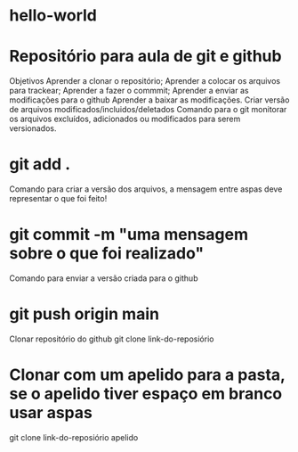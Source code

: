 # hello-world

# Repositório para aula de git e github

Objetivos
Aprender a clonar o repositório;
Aprender a colocar os arquivos para trackear;
Aprender a fazer o commmit;
Aprender a enviar as modificações para o github
Aprender a baixar as modificações.
Criar versão de arquivos modificados/incluidos/deletados
Comando para o git monitorar os arquivos excluídos, adicionados ou modificados para serem versionados.

# git add .
Comando para criar a versão dos arquivos, a mensagem entre aspas deve representar o que foi feito!

# git commit -m "uma mensagem sobre o que foi realizado"
Comando para enviar a versão criada para o github

# git push origin main

Clonar repositório do github
  git clone link-do-reposiório

# Clonar com um apelido para a pasta, se o apelido tiver espaço em branco usar aspas

  git clone link-do-reposiório apelido 
  